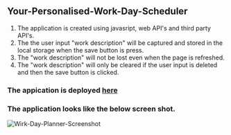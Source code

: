 ## Your-Personalised-Work-Day-Scheduler

1. The application is created using javasript, web API's and third party API's.
2. The the user input "work description" will be captured and stored in the local storage when the save button is press.
3. The "work description" will not be lost even when the page is refreshed.
4. The "work description" will only be cleared if the user input is deleted and then the save button is clicked.

### The appication is deployed [here](https://upster23.github.io/Your-Personalised-Work-Day-Scheduler/)

### The application looks like the below screen shot.
![Wirk-Day-Planner-Screenshot](https://user-images.githubusercontent.com/79011370/125154531-f8c0fb80-e18c-11eb-9044-5666ed4797a5.JPG)







